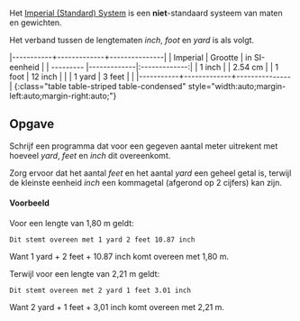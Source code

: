 Het <a href='https://nl.wikipedia.org/wiki/Brits-Amerikaans_maatsysteem' target='_blanc'>Imperial (Standard) System</a> is een **niet**-standaard systeem van maten en gewichten.

Het verband tussen de lengtematen *inch*, *foot* en *yard* is als volgt.

|-----------+-------------+---------------|
| Imperial  | Grootte     | in SI-eenheid |
| --------- |-------------|:-------------:|
| 1 inch    |             | 2.54 cm       |
| 1 foot    | 12 inch     |               |
| 1 yard    | 3 feet      |               |
|-----------+-------------+---------------|
{:class="table table-striped table-condensed" style="width:auto;margin-left:auto;margin-right:auto;"}

## Opgave

Schrijf een programma dat voor een gegeven aantal meter uitrekent met hoeveel *yard*, *feet* en *inch* dit overeenkomt.

Zorg ervoor dat het aantal *feet* en het aantal *yard* een geheel getal is, terwijl de kleinste eenheid *inch* een kommagetal (afgerond op 2 cijfers) kan zijn.

#### Voorbeeld
Voor een lengte van 1,80 m geldt:
```
Dit stemt overeen met 1 yard 2 feet 10.87 inch
```
Want 1 yard + 2 feet + 10.87 inch komt overeen met 1,80 m.

Terwijl voor een lengte van 2,21 m geldt:
```
Dit stemt overeen met 2 yard 1 feet 3.01 inch
```
Want 2 yard + 1 feet + 3,01 inch komt overeen met 2,21 m.
